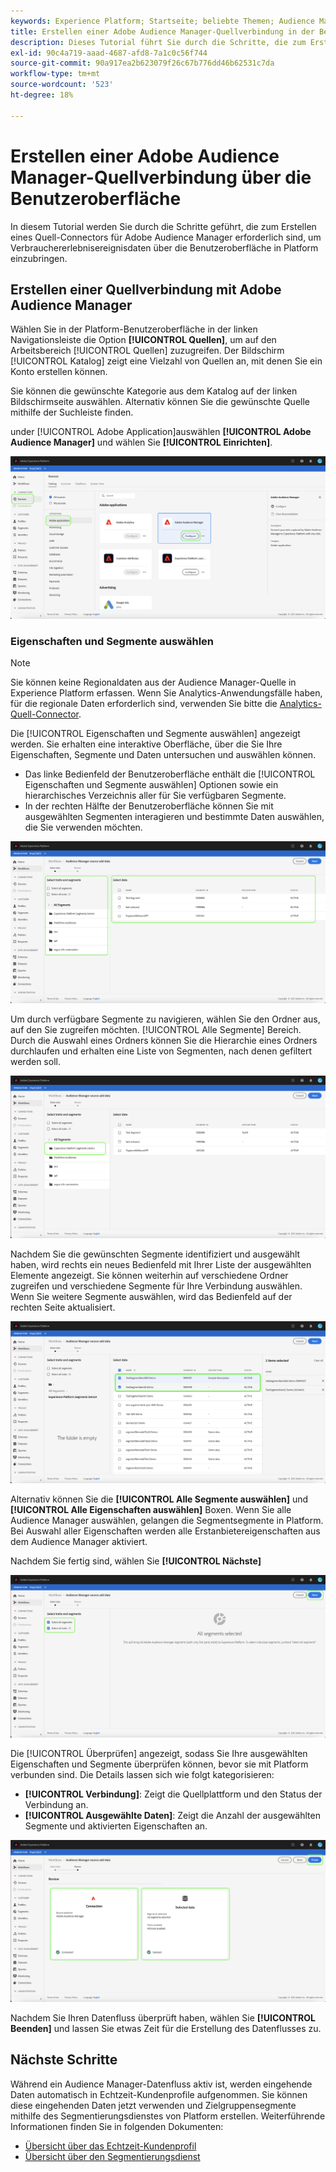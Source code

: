 ```yaml
---
keywords: Experience Platform; Startseite; beliebte Themen; Audience Manager-Quell-Connector; Audience Manager; Audience Manager-Connector
title: Erstellen einer Adobe Audience Manager-Quellverbindung in der Benutzeroberfläche
description: Dieses Tutorial führt Sie durch die Schritte, die zum Erstellen einer Quellverbindung für Adobe Audience Manager erforderlich sind, um Verbrauchererlebnisereignisdaten über die Benutzeroberfläche in Platform einzubringen.
exl-id: 90c4a719-aaad-4687-afd8-7a1c0c56f744
source-git-commit: 90a917ea2b623079f26c67b776dd46b62531c7da
workflow-type: tm+mt
source-wordcount: '523'
ht-degree: 18%

---
```


# Erstellen einer Adobe Audience Manager-Quellverbindung über die Benutzeroberfläche

In diesem Tutorial werden Sie durch die Schritte geführt, die zum Erstellen eines Quell-Connectors für Adobe Audience Manager erforderlich sind, um Verbrauchererlebnisereignisdaten über die Benutzeroberfläche in Platform einzubringen.

## Erstellen einer Quellverbindung mit Adobe Audience Manager

Wählen Sie in der Platform-Benutzeroberfläche in der linken Navigationsleiste die Option **[!UICONTROL Quellen]**, um auf den Arbeitsbereich [!UICONTROL Quellen] zuzugreifen. Der Bildschirm [!UICONTROL Katalog] zeigt eine Vielzahl von Quellen an, mit denen Sie ein Konto erstellen können.

Sie können die gewünschte Kategorie aus dem Katalog auf der linken Bildschirmseite auswählen. Alternativ können Sie die gewünschte Quelle mithilfe der Suchleiste finden.

under [!UICONTROL Adobe Application]auswählen **[!UICONTROL Adobe Audience Manager]** und wählen Sie **[!UICONTROL Einrichten]**.

![Katalog](../../../../images/tutorials/create/aam/catalog.png)

### Eigenschaften und Segmente auswählen

>[!NOTE]
>
>Sie können keine Regionaldaten aus der Audience Manager-Quelle in Experience Platform erfassen. Wenn Sie Analytics-Anwendungsfälle haben, für die regionale Daten erforderlich sind, verwenden Sie bitte die [Analytics-Quell-Connector](../adobe-applications/analytics.md).

Die [!UICONTROL Eigenschaften und Segmente auswählen] angezeigt werden. Sie erhalten eine interaktive Oberfläche, über die Sie Ihre Eigenschaften, Segmente und Daten untersuchen und auswählen können.

* Das linke Bedienfeld der Benutzeroberfläche enthält die [!UICONTROL Eigenschaften und Segmente auswählen] Optionen sowie ein hierarchisches Verzeichnis aller für Sie verfügbaren Segmente.
* In der rechten Hälfte der Benutzeroberfläche können Sie mit ausgewählten Segmenten interagieren und bestimmte Daten auswählen, die Sie verwenden möchten.

![add-data](../../../../images/tutorials/create/aam/add-data.png)

Um durch verfügbare Segmente zu navigieren, wählen Sie den Ordner aus, auf den Sie zugreifen möchten. [!UICONTROL Alle Segmente] Bereich. Durch die Auswahl eines Ordners können Sie die Hierarchie eines Ordners durchlaufen und erhalten eine Liste von Segmenten, nach denen gefiltert werden soll.

![segment-folder](../../../../images/tutorials/create/aam/segment-folder.png)

Nachdem Sie die gewünschten Segmente identifiziert und ausgewählt haben, wird rechts ein neues Bedienfeld mit Ihrer Liste der ausgewählten Elemente angezeigt. Sie können weiterhin auf verschiedene Ordner zugreifen und verschiedene Segmente für Ihre Verbindung auswählen. Wenn Sie weitere Segmente auswählen, wird das Bedienfeld auf der rechten Seite aktualisiert.

![select-data](../../../../images/tutorials/create/aam/select-data.png)

Alternativ können Sie die **[!UICONTROL Alle Segmente auswählen]** und **[!UICONTROL Alle Eigenschaften auswählen]** Boxen. Wenn Sie alle Audience Manager auswählen, gelangen die Segmentsegmente in Platform. Bei Auswahl aller Eigenschaften werden alle Erstanbietereigenschaften aus dem Audience Manager aktiviert.

Nachdem Sie fertig sind, wählen Sie **[!UICONTROL Nächste]**

![Alle Segmente](../../../../images/tutorials/create/aam/all-segments.png)

Die [!UICONTROL Überprüfen] angezeigt, sodass Sie Ihre ausgewählten Eigenschaften und Segmente überprüfen können, bevor sie mit Platform verbunden sind. Die Details lassen sich wie folgt kategorisieren:

* **[!UICONTROL Verbindung]**: Zeigt die Quellplattform und den Status der Verbindung an.
* **[!UICONTROL Ausgewählte Daten]**: Zeigt die Anzahl der ausgewählten Segmente und aktivierten Eigenschaften an.

![überprüfen](../../../../images/tutorials/create/aam/review.png)

Nachdem Sie Ihren Datenfluss überprüft haben, wählen Sie **[!UICONTROL Beenden]** und lassen Sie etwas Zeit für die Erstellung des Datenflusses zu.

## Nächste Schritte

Während ein Audience Manager-Datenfluss aktiv ist, werden eingehende Daten automatisch in Echtzeit-Kundenprofile aufgenommen. Sie können diese eingehenden Daten jetzt verwenden und Zielgruppensegmente mithilfe des Segmentierungsdienstes von Platform erstellen. Weiterführende Informationen finden Sie in folgenden Dokumenten:

* [Übersicht über das Echtzeit-Kundenprofil](../../../../../profile/home.md)
* [Übersicht über den Segmentierungsdienst](../../../../../segmentation/home.md)

